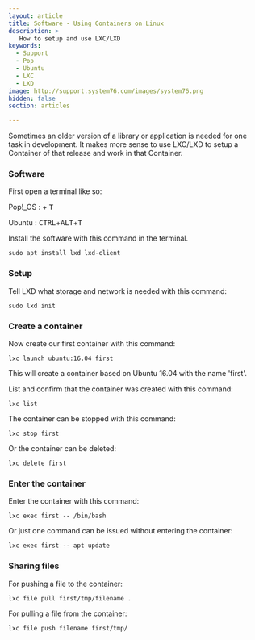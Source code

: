 ```yaml
---
layout: article
title: Software - Using Containers on Linux
description: >
   How to setup and use LXC/LXD
keywords:
  - Support
  - Pop
  - Ubuntu
  - LXC
  - LXD
image: http://support.system76.com/images/system76.png
hidden: false
section: articles

---
```


Sometimes an older version of a library or application is needed for one task in development. It makes more sense to use LXC/LXD to setup a Container of that release and work in that Container.

### Software 

First open a terminal like so:

Pop!_OS : <kbd><span class="fl-pop-key"></span></kbd> + <kbd>T</kbd>

Ubuntu : <kbd>CTRL</kbd>+<kbd>ALT</kbd>+<kbd>T</kbd>

Install the software with this command in the terminal.

```
sudo apt install lxd lxd-client
```

### Setup

Tell LXD what storage and network is needed with this command:

```
sudo lxd init
```

### Create a container

Now create our first container with this command:

```
lxc launch ubuntu:16.04 first
```

This will create a container based on Ubuntu 16.04 with the name 'first'.

List and confirm that the container was created with this command:

```
lxc list
```

The container can be stopped with this command:

```
lxc stop first
```

Or the container can be deleted:

```
lxc delete first
```

### Enter the container

Enter the container with this command:

```
lxc exec first -- /bin/bash
```

Or just one command can be issued without entering the container:

```
lxc exec first -- apt update
```

### Sharing files

For pushing a file to the container:

```
lxc file pull first/tmp/filename .
```

For pulling a file from the container:

```
lxc file push filename first/tmp/
```

